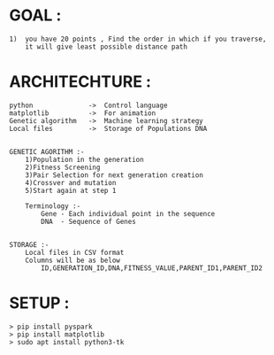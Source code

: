 # GOAL :
    1)  you have 20 points , Find the order in which if you traverse, 
        it will give least possible distance path

# ARCHITECHTURE :

    python              ->  Control language
    matplotlib          ->  For animation
    Genetic algorithm   ->  Machine learning strategy
    Local files         ->  Storage of Populations DNA


    GENETIC AGORITHM :-
        1)Population in the generation
        2)Fitness Screening
        3)Pair Selection for next generation creation
        4)Crossver and mutation
        5)Start again at step 1

        Terminology :-
            Gene - Each individual point in the sequence
            DNA  - Sequence of Genes


    STORAGE :-
        Local files in CSV format
        Columns will be as below
            ID,GENERATION_ID,DNA,FITNESS_VALUE,PARENT_ID1,PARENT_ID2

# SETUP :

    > pip install pyspark
    > pip install matplotlib
    > sudo apt install python3-tk